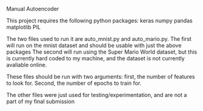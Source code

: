 Manual Autoencoder

This project requires the following python packages:
keras
numpy
pandas
matplotlib
PIL

The two files used to run it are auto_mnist.py and auto_mario.py.
The first will run on the mnist dataset and should be usable with just the above packages
The second will run using the Super Mario World dataset, but this is currently hard coded to my machine, and the dataset is not currently avaliable online.

These files should be run with two arguments: first, the number of features to look for. Second, the number of epochs to train for.


The other files were just used for testing/experimentation, and are not a part of my final submission